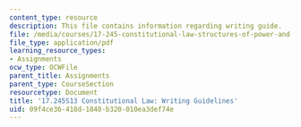 ```yaml
---
content_type: resource
description: This file contains information regarding writing guide.
file: /media/courses/17-245-constitutional-law-structures-of-power-and-individual-rights-spring-2013/09f4ce36418d1840b320010ea3def74e_MIT17_245S13_WritingGuide.pdf
file_type: application/pdf
learning_resource_types:
- Assignments
ocw_type: OCWFile
parent_title: Assignments
parent_type: CourseSection
resourcetype: Document
title: '17.245S13 Constitutional Law: Writing Guidelines'
uid: 09f4ce36-418d-1840-b320-010ea3def74e
---
```

